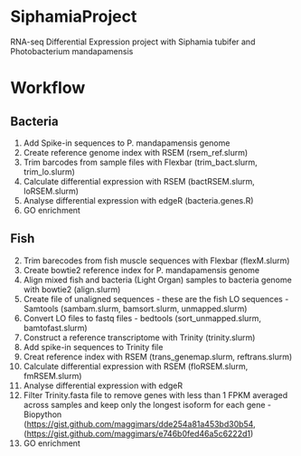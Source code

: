 # SiphamiaProject
RNA-seq Differential Expression project with Siphamia tubifer and Photobacterium mandapamensis

# Workflow
## Bacteria
1. Add Spike-in sequences to P. mandapamensis genome
2. Create reference genome index with RSEM (rsem_ref.slurm)
3. Trim barcodes from sample files with Flexbar (trim_bact.slurm, trim_lo.slurm)
4. Calculate differential expression with RSEM (bactRSEM.slurm, loRSEM.slurm)
5. Analyse differential expression with edgeR (bacteria.genes.R)
6. GO enrichment

## Fish
2. Trim barecodes from fish muscle sequences with Flexbar (flexM.slurm)
1. Create bowtie2 reference index for P. mandapamensis genome
2. Align mixed fish and bacteria (Light Organ) samples to bacteria genome with bowtie2 (align.slurm)
4. Create file of unaligned sequences - these are the fish LO sequences - Samtools (sambam.slurm, bamsort.slurm, unmapped.slurm)
5. Convert LO files to fastq files - bedtools (sort_unmapped.slurm, bamtofast.slurm)
6. Construct a reference transcriptome with Trinity (trinity.slurm)
7. Add spike-in sequences to Trinity file
8. Creat reference index with RSEM (trans_genemap.slurm, reftrans.slurm)
9. Calculate differential expression with RSEM (floRSEM.slurm, fmRSEM.slurm)
10. Analyse differential expression with edgeR
11. Filter Trinity.fasta file to remove genes with less than 1 FPKM averaged across samples and keep only the longest isoform for each gene - Biopython (https://gist.github.com/maggimars/dde254a81a453bd30b54, (https://gist.github.com/maggimars/e746b0fed46a5c6222d1)
12. GO enrichment
